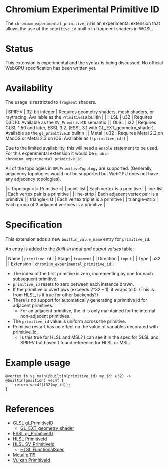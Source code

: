 # Chromium Experimental Primitive ID

The `chromium_experimental_primitive_id` is an experimental extension that allows the use of the
`primitive_id` builtin in fragment shaders in WGSL.

# Status

This extension is experimental and the syntax is being discussed. No official WebGPU specification
has been written yet.

# Availability

The usage is restricted to `fragment` shaders.

| SPIR-V | 32-bit integer | Requires geometry shaders, mesh shaders, or raytracing. Available as the `PrimitiveID` builtin |
| HLSL | u32 | Requires D3D10. Available as the `SV_PrimitiveID` semantic |
| GLSL | i32 | Requires GLSL 1.50 and later, ESSL 3.2. (ESSL 3.1 with GL_EXT_geometry_shader). Available as the `gl_primitiveID` builtin |
| Metal | u32 | Requires Metal 2.2 on MacOS or Metal 2.3 on iOS. Available as `[[primitive_id]]` |

Due to the limited availability, this will need a `enable` statement to be used. For this
experimental extension it would be `enable chromium_experimental_primitive_id`.

All of the topologies in `GPUPrimitiveTopology` are supported. (Generally, adjacency topologies would
not be supported but WebGPU does not have any adjacency topologies).

|= Topology =|= Primitive =|
| point-list | Each vertex is a primitive |
| line-list | Each vertex pair is a primitive |
| line-strip | Each adjacent vertex pair is a primitive |
| triangle-list | Each vertex triplet is a primitive |
| triangle-strip | Each group of 3 adjacent vertices is a primitive |

# Specification

This extension adds a new `builtin_value_name` entry for `primitive_id`.

An entry is added to the _Built-in input and output values_ table:

| Name | `primitive_id` |
| Stage | `fragment` |
| Direction | `input` |
| Type | u32 |
| Extension | `chromium_experimental_primitive_id` |

* The index of the first primitive is zero, incrementing by one for each subsequent primitive.
* `primitive_id` resets to zero between each instance drawn.
* If the primitive id overflows (exceeds 2^32 – 1), it wraps to 0. (This is from HLSL, is it true for
  other backends?)
* There is no support for automatically generating a primitive id for adjacent primitives.
  * For an adjacent primitive, the id is only maintained for the internal non-adjacent primitives.
* The `primitive_id` value is uniform across the primitive.
* Primitive restart has no effect on the value of variables decorated with primitive_id.
  * Is this true for HLSL and MSL? I can see it in the spec for GLSL and SPIR-V but haven't found
    reference for HLSL or MSL.

# Example usage

```wgsl
@vertex fn vs_main(@builtin(primitive_id) my_id: u32) -> @builtin(position) vec4f {
    return vec4f(f32(my_id));
}
```

# References
* [GLSL gl_PrimitiveID](https://registry.khronos.org/OpenGL-Refpages/gl4/html/gl_PrimitiveID.xhtml)
  * [GL_EXT_geometry_shader](https://registry.khronos.org/OpenGL/extensions/EXT/EXT_geometry_shader.txt)
* [ESSL gl_PrimitiveID](https://registry.khronos.org/OpenGL-Refpages/es3/html/gl_PrimitiveID.xhtml)
* [HLSL PrimitiveId](https://learn.microsoft.com/en-us/windows/win32/direct3d11/d3d10-graphics-programming-guide-input-assembler-stage-using#primitiveid)
* [HLSL SV_PrimitiveId](https://learn.microsoft.com/en-us/windows/win32/direct3dhlsl/dx-graphics-hlsl-semantics)
  * [HLSL FunctionalSpec](https://microsoft.github.io/DirectX-Specs/d3d/archive/D3D11_3_FunctionalSpec.htm#:~:text=declaration%20for%20Shaders.-,8.17%20PrimitiveID,-PrimitiveID%20is%20a)
* [Metal p.119](https://developer.apple.com/metal/Metal-Shading-Language-Specification.pdf)
* [Vulkan PrimitiveId](https://registry.khronos.org/vulkan/specs/latest/man/html/PrimitiveId.html)

